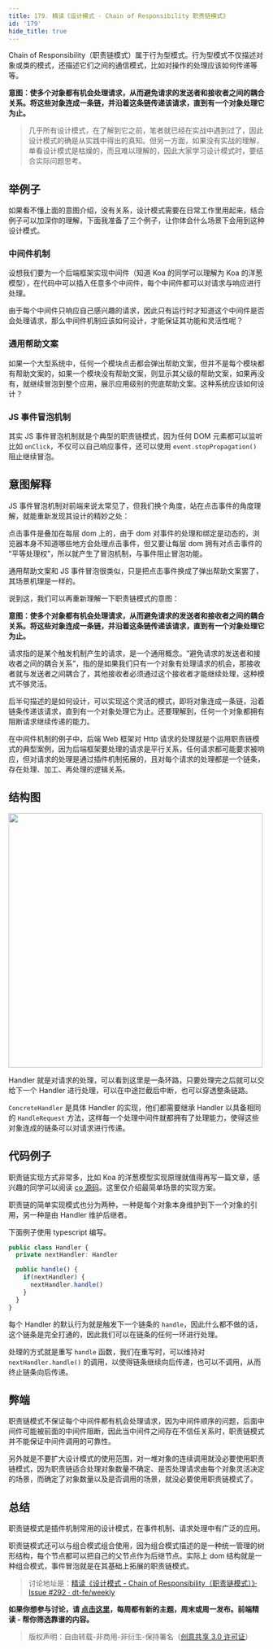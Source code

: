 ```yaml
---
title: 179. 精读《设计模式 - Chain of Responsibility 职责链模式》
id: '179'
hide_title: true
---
```


Chain of Responsibility（职责链模式）属于行为型模式。行为型模式不仅描述对象或类的模式，还描述它们之间的通信模式，比如对操作的处理应该如何传递等等。

**意图：使多个对象都有机会处理请求，从而避免请求的发送者和接收者之间的耦合关系。将这些对象连成一条链，并沿着这条链传递该请求，直到有一个对象处理它为止。**

> 几乎所有设计模式，在了解到它之前，笔者就已经在实战中遇到过了，因此设计模式的确是从实践中得出的真知。但另一方面，如果没有实战的理解，单看设计模式是枯燥的，而且难以理解的，因此大家学习设计模式时，要结合实际问题思考。

## 举例子

如果看不懂上面的意图介绍，没有关系，设计模式需要在日常工作里用起来，结合例子可以加深你的理解，下面我准备了三个例子，让你体会什么场景下会用到这种设计模式。

### 中间件机制

设想我们要为一个后端框架实现中间件（知道 Koa 的同学可以理解为 Koa 的洋葱模型），在代码中可以插入任意多个中间件，每个中间件都可以对请求与响应进行处理。

由于每个中间件只响应自己感兴趣的请求，因此只有运行时才知道这个中间件是否会处理请求，那么中间件机制应该如何设计，才能保证其功能和灵活性呢？

### 通用帮助文案

如果一个大型系统中，任何一个模块点击都会弹出帮助文案，但并不是每个模块都有帮助文案的，如果一个模块没有帮助文案，则显示其父级的帮助文案，如果再没有，就继续冒泡到整个应用，展示应用级别的兜底帮助文案。这种系统应该如何设计？

### JS 事件冒泡机制

其实 JS 事件冒泡机制就是个典型的职责链模式，因为任何 DOM 元素都可以监听比如 `onClick`，不仅可以自己响应事件，还可以使用 `event.stopPropagation()` 阻止继续冒泡。

## 意图解释

JS 事件冒泡机制对前端来说太常见了，但我们换个角度，站在点击事件的角度理解，就能重新发现其设计的精妙之处：

点击事件是叠加在每层 dom 上的，由于 dom 对事件的处理和绑定是动态的，浏览器本身不知道哪些地方会处理点击事件，但又要让每层 dom 拥有对点击事件的 “平等处理权”，所以就产生了冒泡机制，与事件阻止冒泡功能。

通用帮助文案和 JS 事件冒泡很类似，只是把点击事件换成了弹出帮助文案罢了，其场景机理是一样的。

说到这，我们可以再重新理解一下职责链模式的意图：

**意图：使多个对象都有机会处理请求，从而避免请求的发送者和接收者之间的耦合关系。将这些对象连成一条链，并沿着这条链传递该请求，直到有一个对象处理它为止。**

请求指的是某个触发机制产生的请求，是一个通用概念。“避免请求的发送者和接收者之间的耦合关系”，指的是如果我们只有一个对象有处理请求的机会，那接收者就与发送者之间耦合了，其他接收者必须通过这个接收者才能继续处理，这种模式不够灵活。

后半句描述的是如何设计，可以实现这个灵活的模式，即将对象连成一条链，沿着链条传递该请求，直到有一个对象处理它为止。还要理解到，任何一个对象都拥有阻断请求继续传递的能力。

在中间件机制的例子中，后端 Web 框架对 Http 请求的处理就是个运用职责链模式的典型案例，因为后端框架要处理的请求是平行关系，任何请求都可能要求被响应，但对请求的处理是通过插件机制拓展的，且对每个请求的处理都是一个链条，存在处理、加工、再处理的逻辑关系。

## 结构图

<img width="500" src="https://img.alicdn.com/imgextra/i4/O1CN01PUN6ed1FnhM2CeZDn_!!6000000000532-2-tps-1126-500.png"/>

Handler 就是对请求的处理，可以看到这里是一条环路，只要处理完之后就可以交给下一个 Handler 进行处理，可以在中途拦截后中断，也可以穿透整条链路。

`ConcreteHandler` 是具体 Handler 的实现，他们都需要继承 Handler 以具备相同的 `HandleRequest` 方法，这样每一个处理中间件就都拥有了处理能力，使得这些对象连成的链条可以对请求进行传递。

## 代码例子

职责链实现方式非常多，比如 Koa 的洋葱模型实现原理就值得再写一篇文章，感兴趣的同学可以阅读 [co 源码](https://github.com/tj/co)。这里仅介绍最简单场景的实现方案。

职责链的简单实现模式也分为两种，一种是每个对象本身维护到下一个对象的引用，另一种是由 Handler 维护后继者。

下面例子使用 typescript 编写。

```typescript
public class Handler {
  private nextHandler: Handler

  public handle() {
    if(nextHandler) {
      nextHandler.handle()
    }
  }
}
```

每个 Handler 的默认行为就是触发下一个链条的 `handle`，因此什么都不做的话，这个链条是完全打通的，因此我们可以在链条的任何一环进行处理。

处理的方式就是重写 `handle` 函数，我们在重写时，可以维持对 `nextHandler.handle()` 的调用，以使得链条继续向后传递，也可以不调用，从而终止链条向后传递。

## 弊端

职责链模式不保证每个中间件都有机会处理请求，因为中间件顺序的问题，后面中间件可能被前面的中间件阻断，因此当中间件之间存在不信任关系时，职责链模式并不能保证中间件调用的可靠性。

另外就是不要扩大设计模式的使用范围，对一堆对象的连续调用就没必要使用职责链模式，因为职责链适合处理对象数量不确定、是否处理请求由每个对象灵活决定的场景，而确定了对象数量以及是否调用的场景，就没必要使用职责链模式了。

## 总结

职责链模式是插件机制常用的设计模式，在事件机制、请求处理中有广泛的应用。

职责链模式还可以与组合模式组合使用，因为组合模式描述的是一种统一管理的树形结构，每个节点都可以把自己的父节点作为后继节点。实际上 dom 结构就是一种组合模式，事件冒泡就是在其基础上拓展的职责链模式。

> 讨论地址是：[精读《设计模式 - Chain of Responsibility（职责链模式）》· Issue #292 · dt-fe/weekly](https://github.com/dt-fe/weekly/issues/292)

**如果你想参与讨论，请 [点击这里](https://github.com/dt-fe/weekly)，每周都有新的主题，周末或周一发布。前端精读 - 帮你筛选靠谱的内容。**

> 版权声明：自由转载-非商用-非衍生-保持署名（[创意共享 3.0 许可证](https://creativecommons.org/licenses/by-nc-nd/3.0/deed.zh)）

